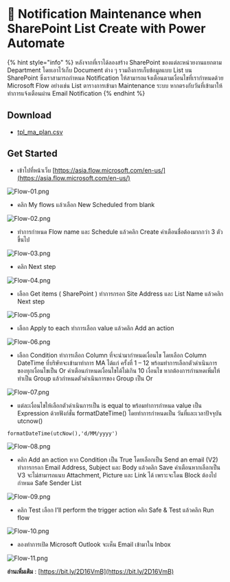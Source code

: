 # 🤖 Notification Maintenance when SharePoint List Create with Power Automate

{% hint style="info" %}
หลังจากที่เราได้ลองสร้าง SharePoint ของแต่ละหน่วยงานแยกตาม Department โดยเอาไว้เก็บ Document ต่าง ๆ รวมถึงการเก็บข้อมูลแบบ List บน SharePoint ซึ่งเราสามารถกำหนด Notification ให้สามารถแจ้งเตือนตามเงื่อนไขที่เรากำหนดด้วย Microsoft Flow อย่างเช่น List ตารางการเข้ามา Maintenance ระบบ หากตรงกับวันที่เข้ามาให้ทำการแจ้งเตือนผ่าน Email Notification
{% endhint %}

## **Download**

* [tpl\_ma\_plan.csv](https://drive.google.com/open?id=150EhsfweZN69PhzNqgLgvMRv5ROy3Clt)

## **Get Started**

* เข้าไปที่หน้าเว็บ [https://asia.flow.microsoft.com/en-us/](https://asia.flow.microsoft.com/en-us/)

![Flow-01.png](<../../.gitbook/assets/flow-01 (1).png>)

* คลิก My flows แล้วเลือก New Scheduled from blank

![Flow-02.png](<../../.gitbook/assets/flow-02 (1).png>)

* ทำการกำหนด Flow name และ Schedule แล้วคลิก Create คำเตือนชื่อต้องมากกว่า 3 ตัวขึ้นไป

![Flow-03.png](../../.gitbook/assets/flow-03.png)

* คลิก Next step

![Flow-04.png](../../.gitbook/assets/flow-04.png)

* เลือก Get items ( SharePoint ) ทำการกรอก Site Address และ List Name แล้วคลิก Next step

![Flow-05.png](../../.gitbook/assets/flow-05.png)

* เลือก Apply to each ทำการเลือก value แล้วคลิก Add an action

![Flow-06.png](../../.gitbook/assets/flow-06.png)

* เลือก Condition ทำการเลือก Column ที่จะนำมากำหนดเงื่อนไข โดยเลือก Column DateTime ที่บริษัทจะเข้ามาทำการ MA ได้แก่ ครั้งที่ 1 – 12 พร้อมทำการเลือกตัวดำเนินการของทุกเงื่อนไขเป็น Or คำเตือนกำหนดเงื่อนไขได้ไม่เกิน 10 เงื่อนไข หากต้องการกำนหดเพิ่มให้ทำเป็น Group แล้วกำหนดตัวดำเนินการของ Group เป็น Or

![Flow-07.png](../../.gitbook/assets/flow-07.png)

* แต่ละเงื่อนไขให้เลือกตัวดำเนินการเป็น is equal to พร้อมทำการกำหนด value เป็น Expression ด้วยฟังก์ชั่น formatDateTime() โดยทำการกำหนดเป็น วันที่และเวลาปัจจุบัน utcnow()

```
formatDateTime(utcNow(),'d/MM/yyyy')
```

![Flow-08.png](../../.gitbook/assets/flow-08.png)

* คลิก Add an action หาก Condition เป็น True โดยเลือกเป็น Send an email (V2) ทำการกรอก Email Address, Subject และ Body แล้วคลิก Save คำเตือนหากเลือกเป็น V3 จะไม่สามารถแนบ Attachment, Picture และ Link ได้ เพราะจะโดน Block ต้องไปกำหนด Safe Sender List

![Flow-09.png](../../.gitbook/assets/flow-09.png)

* คลิก Test เลือก I’ll perform the trigger action คลิก Safe & Test แล้วคลิก Run flow

![Flow-10.png](../../.gitbook/assets/flow-10.png)

* ลองทำการเปิด Microsoft Outlook จะเห็น Email เข้ามาใน Inbox

![Flow-11.png](../../.gitbook/assets/flow-11.png)

**อ่านเพิ่มเติม** : [https://bit.ly/2D16VmB](https://bit.ly/2D16VmB)
